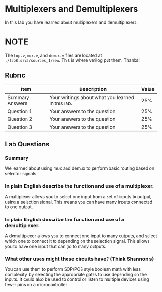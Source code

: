 # Multiplexers and Demultiplexers

In this lab you have learned about multiplexers and demultiplexers.

# NOTE

The `top.v`, `mux.v`, and `demux.v` files are located at `./lab8.srcs/sources_1/new`. This is where verilog put them. Thanks!

## Rubric

| Item | Description | Value |
| ---- | ----------- | ----- |
| Summary Answers | Your writings about what you learned in this lab. | 25% |
| Question 1 | Your answers to the question | 25% |
| Question 2 | Your answers to the question | 25% |
| Question 3 | Your answers to the question | 25% |

## Lab Questions

### Summary
We learned about using mux and demux to perform basic routing based on selector signals.

### In plain English describe the function and use of a multiplexer.
A multiplexer allows you to select one input from a set of inputs to output, using a selection signal. This means you can have many inputs connected to one output.

### In plain English describe the function and use of a demultiplexer.
A demultiplexer allows you to connect one input to many outputs, and select which one to connect it to depending on the selection signal. This allows you to have one input that can go to many outputs.

### What other uses might these circuits have? (Think Shannon’s)
You can use them to perform SOP/POS style boolean math with less complexity, by selecting the appropriate gates to use depending on the inputs. It could also be used to control or listen to multiple devices using fewer pins on a microcontroller.


